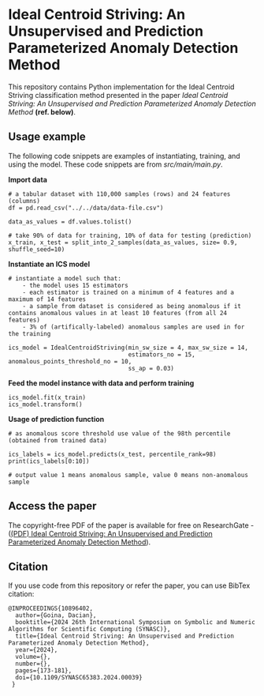 # Ideal Centroid Striving: An Unsupervised and Prediction Parameterized Anomaly Detection Method

This repository contains Python implementation for the Ideal Centroid Striving classification method presented in the paper *Ideal Centroid Striving: An Unsupervised and Prediction Parameterized Anomaly Detection Method* **(ref. below)**.

## Usage example
The following code snippets are examples of instantiating, training, and using the model. These code snippets are from *src/main/main.py*.

**Import data**
```
# a tabular dataset with 110,000 samples (rows) and 24 features (columns)
df = pd.read_csv("../../data/data-file.csv")

data_as_values = df.values.tolist()

# take 90% of data for training, 10% of data for testing (prediction)
x_train, x_test = split_into_2_samples(data_as_values, size= 0.9, shuffle_seed=10)
```

**Instantiate an ICS model**
```
# instantiate a model such that:
	- the model uses 15 estimators
	- each estimator is trained on a minimum of 4 features and a maximum of 14 features
	- a sample from dataset is considered as being anomalous if it contains anomalous values in at least 10 features (from all 24 features)
	- 3% of (artifically-labeled) anomalous samples are used in for the training 

ics_model = IdealCentroidStriving(min_sw_size = 4, max_sw_size = 14, 
                                  estimators_no = 15,  anomalous_points_threshold_no = 10,
								  ss_ap = 0.03)
```

**Feed the model instance with data and perform training**
```
ics_model.fit(x_train)
ics_model.transform()
```

**Usage of prediction function**
```
# as anomalous score threshold use value of the 98th percentile (obtained from trained data) 

ics_labels = ics_model.predicts(x_test, percentile_rank=98)
print(ics_labels[0:10])

# output value 1 means anomalous sample, value 0 means non-anomalous sample
```

## Access the paper
The copyright-free PDF of the paper is available for free on ResearchGate - ([(PDF) Ideal Centroid Striving: An Unsupervised and Prediction Parameterized Anomaly Detection Method](https://www.researchgate.net/publication/389388217_Ideal_Centroid_Striving_An_Unsupervised_and_Prediction_Parameterized_Anomaly_Detection_Method)).

## Citation
If you use code from this repository or refer the paper, you can use BibTex citation: 
```
@INPROCEEDINGS{10896402,
  author={Goina, Dacian},
  booktitle={2024 26th International Symposium on Symbolic and Numeric Algorithms for Scientific Computing (SYNASC)}, 
  title={Ideal Centroid Striving: An Unsupervised and Prediction Parameterized Anomaly Detection Method}, 
  year={2024},
  volume={},
  number={},
  pages={173-181},
  doi={10.1109/SYNASC65383.2024.00039}
 }
```